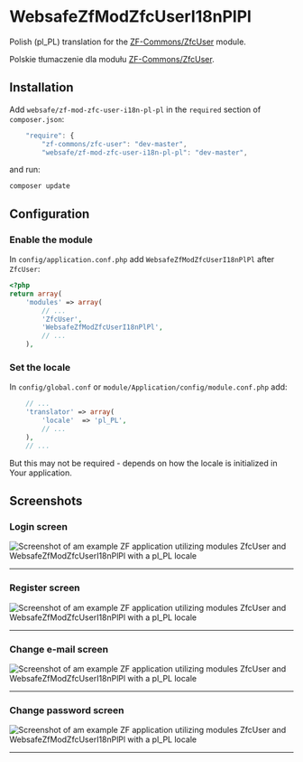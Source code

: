 WebsafeZfModZfcUserI18nPlPl
===============================================================================

Polish (pl_PL) translation for the [ZF-Commons/ZfcUser] module.

Polskie tłumaczenie dla modułu [ZF-Commons/ZfcUser].



Installation
-------------------------------------------------------------------------------

Add `websafe/zf-mod-zfc-user-i18n-pl-pl` in the `required` section of
`composer.json`:

~~~~ javascript
    "require": {
        "zf-commons/zfc-user": "dev-master",
        "websafe/zf-mod-zfc-user-i18n-pl-pl": "dev-master",
~~~~


and run:

~~~~
composer update
~~~~




Configuration
-------------------------------------------------------------------------------


### Enable the module

In `config/application.conf.php` add `WebsafeZfModZfcUserI18nPlPl` after 
`ZfcUser`:

~~~~ php
<?php
return array(
    'modules' => array(
        // ...
        'ZfcUser',
        'WebsafeZfModZfcUserI18nPlPl',
        // ...
    ),
~~~~



### Set the locale

In `config/global.conf` or `module/Application/config/module.conf.php` add:

~~~~ php
    // ...
    'translator' => array(
        'locale'  => 'pl_PL',
        // ...
    ),
    // ...
~~~~

But this may not be required - depends on how the locale is initialized
in Your application.



Screenshots
-------------------------------------------------------------------------------


### Login screen

![Screenshot of am example ZF application utilizing modules ZfcUser and WebsafeZfModZfcUserI18nPlPl with a pl_PL locale](../raw/master/assets/screenshot-login.png "Screenshot of am example ZF application utilizing modules ZfcUser and WebsafeZfModZfcUserI18nPlPl with a pl_PL locale")


* * *


### Register screen

![Screenshot of am example ZF application utilizing modules ZfcUser and WebsafeZfModZfcUserI18nPlPl with a pl_PL locale](../raw/master/assets/screenshot-register.png "Screenshot of am example ZF application utilizing modules ZfcUser and WebsafeZfModZfcUserI18nPlPl with a pl_PL locale")


* * *


### Change e-mail screen

![Screenshot of am example ZF application utilizing modules ZfcUser and WebsafeZfModZfcUserI18nPlPl with a pl_PL locale](../raw/master/assets/screenshot-change-email.png "Screenshot of am example ZF application utilizing modules ZfcUser and WebsafeZfModZfcUserI18nPlPl with a pl_PL locale")


* * *


### Change password screen

![Screenshot of am example ZF application utilizing modules ZfcUser and WebsafeZfModZfcUserI18nPlPl with a pl_PL locale](../raw/master/assets/screenshot-change-password.png "Screenshot of am example ZF application utilizing modules ZfcUser and WebsafeZfModZfcUserI18nPlPl with a pl_PL locale")


* * *


[ZF-Commons/ZfcUser]: https://github.com/ZF-Commons/ZfcUser "ZfcUser is a user registration and authentication module for Zend Framework 2."
